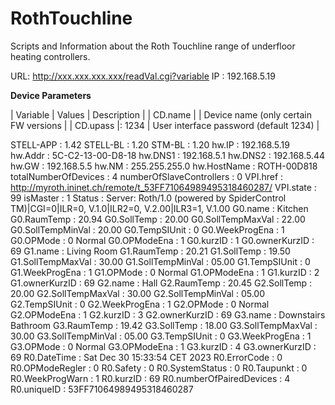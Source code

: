 # RothTouchline

Scripts and Information about the Roth Touchline range of underfloor heating controllers.

URL: http://xxx.xxx.xxx.xxx/readVal.cgi?variable
IP                       :      192.168.5.19

**Device Parameters**

| Variable               | Values           | Description |
| CD.name                |                  | Device name (only certain FW versions |
| CD.upass               |: 1234            | User interface password (default 1234) |

STELL-APP                :      1.42
STELL-BL                 :      1.20
STM-BL                   :      1.20
hw.IP                    :      192.168.5.19
hw.Addr                  :      5C-C2-13-00-D8-18
hw.DNS1                  :      192.168.5.1
hw.DNS2                  :      192.168.5.44
hw.GW                    :      192.168.5.5
hw.NM                    :      255.255.255.0
hw.HostName              :      ROTH-00D818
totalNumberOfDevices     :      4
numberOfSlaveControllers :      0
VPI.href                 :      http://myroth.ininet.ch/remote/t_53FF71064989495318460287/
VPI.state                :      99
isMaster                 :      1
Status                   :      Server: Roth/1.0 (powered by SpiderControl TM)|CGI=0|ILR=0, V.1.0|ILR2=0, V.2.00|ILR3=1, V.1.00
G0.name                  :      Kitchen
G0.RaumTemp              :      20.94
G0.SollTemp              :      20.00
G0.SollTempMaxVal        :      22.00
G0.SollTempMinVal        :      20.00
G0.TempSIUnit            :      0
G0.WeekProgEna           :      1
G0.OPMode                :      0       Normal
G0.OPModeEna             :      1
G0.kurzID                :      1
G0.ownerKurzID           :      69
G1.name                  :      Living Room
G1.RaumTemp              :      20.21
G1.SollTemp              :      19.50
G1.SollTempMaxVal        :      30.00
G1.SollTempMinVal        :      05.00
G1.TempSIUnit            :      0
G1.WeekProgEna           :      1
G1.OPMode                :      0       Normal
G1.OPModeEna             :      1
G1.kurzID                :      2
G1.ownerKurzID           :      69
G2.name                  :      Hall
G2.RaumTemp              :      20.45
G2.SollTemp              :      20.00
G2.SollTempMaxVal        :      30.00
G2.SollTempMinVal        :      05.00
G2.TempSIUnit            :      0
G2.WeekProgEna           :      1
G2.OPMode                :      0       Normal
G2.OPModeEna             :      1
G2.kurzID                :      3
G2.ownerKurzID           :      69
G3.name                  :      Downstairs Bathroom
G3.RaumTemp              :      19.42
G3.SollTemp              :      18.00
G3.SollTempMaxVal        :      30.00
G3.SollTempMinVal        :      05.00
G3.TempSIUnit            :      0
G3.WeekProgEna           :      1
G3.OPMode                :      0       Normal
G3.OPModeEna             :      1
G3.kurzID                :      4
G3.ownerKurzID           :      69
R0.DateTime              :      Sat Dec 30 15:33:54 CET 2023
R0.ErrorCode             :      0
R0.OPModeRegler          :      0
R0.Safety                :      0
R0.SystemStatus          :      0
R0.Taupunkt              :      0
R0.WeekProgWarn          :      1
R0.kurzID                :      69
R0.numberOfPairedDevices :      4
R0.uniqueID              :      53FF71064989495318460287
